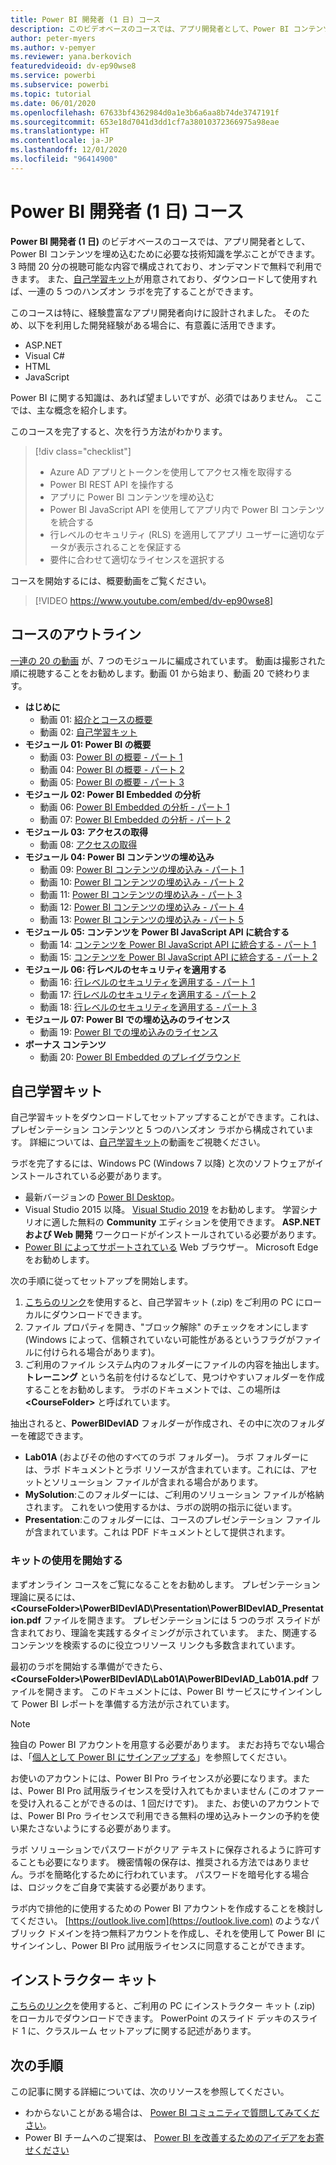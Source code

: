 ```yaml
---
title: Power BI 開発者 (1 日) コース
description: このビデオベースのコースでは、アプリ開発者として、Power BI コンテンツを埋め込むために必要な技術知識を学ぶことができます。
author: peter-myers
ms.author: v-pemyer
ms.reviewer: yana.berkovich
featuredvideoid: dv-ep90wse8
ms.service: powerbi
ms.subservice: powerbi
ms.topic: tutorial
ms.date: 06/01/2020
ms.openlocfilehash: 67633bf4362984d0a1e3b6a6aa8b74de3747191f
ms.sourcegitcommit: 653e18d7041d3dd1cf7a38010372366975a98eae
ms.translationtype: HT
ms.contentlocale: ja-JP
ms.lasthandoff: 12/01/2020
ms.locfileid: "96414900"
---
```

# <a name="power-bi-developer-in-a-day-course"></a>Power BI 開発者 (1 日) コース

**Power BI 開発者 (1 日)** のビデオベースのコースでは、アプリ開発者として、Power BI コンテンツを埋め込むために必要な技術知識を学ぶことができます。 3 時間 20 分の視聴可能な内容で構成されており、オンデマンドで無料で利用できます。 また、[自己学習キット](#self-study-kit)が用意されており、ダウンロードして使用すれば、一連の 5 つのハンズオン ラボを完了することができます。

このコースは特に、経験豊富なアプリ開発者向けに設計されました。 そのため、以下を利用した開発経験がある場合に、有意義に活用できます。

- ASP.NET
- Visual C#
- HTML
- JavaScript

Power BI に関する知識は、あれば望ましいですが、必須ではありません。 ここでは、主な概念を紹介します。

このコースを完了すると、次を行う方法がわかります。

> [!div class="checklist"]
> - Azure AD アプリとトークンを使用してアクセス権を取得する
> - Power BI REST API を操作する
> - アプリに Power BI コンテンツを埋め込む
> - Power BI JavaScript API を使用してアプリ内で Power BI コンテンツを統合する
> - 行レベルのセキュリティ (RLS) を適用してアプリ ユーザーに適切なデータが表示されることを保証する
> - 要件に合わせて適切なライセンスを選択する

コースを開始するには、概要動画をご覧ください。

> [!VIDEO https://www.youtube.com/embed/dv-ep90wse8]

## <a name="course-outline"></a>コースのアウトライン

[一連の 20 の動画](https://www.youtube.com/playlist?list=PL1N57mwBHtN1AGWHnJMhtvJCIG_IlC07D) が、7 つのモジュールに編成されています。 動画は撮影された順に視聴することをお勧めします。動画 01 から始まり、動画 20 で終わります。

- **はじめに**
  - 動画 01: [紹介とコースの概要](https://www.youtube.com/watch?v=dv-ep90wse8&list=PL1N57mwBHtN1AGWHnJMhtvJCIG_IlC07D)
  - 動画 02: [自己学習キット](https://www.youtube.com/watch?v=X0P9Mdqx7sY&list=PL1N57mwBHtN1AGWHnJMhtvJCIG_IlC07D)
- **モジュール 01: Power BI の概要**
  - 動画 03: [Power BI の概要 - パート 1](https://www.youtube.com/watch?v=LD3RlDdRi-0&list=PL1N57mwBHtN1AGWHnJMhtvJCIG_IlC07D)
  - 動画 04: [Power BI の概要 - パート 2](https://www.youtube.com/watch?v=jmHXlHI5hn0&list=PL1N57mwBHtN1AGWHnJMhtvJCIG_IlC07D)
  - 動画 05: [Power BI の概要 - パート 3](https://www.youtube.com/watch?v=uujSR_7cfL4&list=PL1N57mwBHtN1AGWHnJMhtvJCIG_IlC07D)
- **モジュール 02: Power BI Embedded の分析**
  - 動画 06: [Power BI Embedded の分析 - パート 1](https://www.youtube.com/watch?v=2QBnfUwnuMk&list=PL1N57mwBHtN1AGWHnJMhtvJCIG_IlC07D)
  - 動画 07: [Power BI Embedded の分析 - パート 2](https://www.youtube.com/watch?v=7Jda5x7Qe7Q&list=PL1N57mwBHtN1AGWHnJMhtvJCIG_IlC07D)
- **モジュール 03: アクセスの取得**
  - 動画 08: [アクセスの取得](https://www.youtube.com/watch?v=3dYCMTsDT3c&list=PL1N57mwBHtN1AGWHnJMhtvJCIG_IlC07D)
- **モジュール 04: Power BI コンテンツの埋め込み**
  - 動画 09: [Power BI コンテンツの埋め込み - パート 1](https://www.youtube.com/watch?v=caKS8PQJnyo&list=PL1N57mwBHtN1AGWHnJMhtvJCIG_IlC07D)
  - 動画 10: [Power BI コンテンツの埋め込み - パート 2](https://www.youtube.com/watch?v=XbYt8ZX3q9k&list=PL1N57mwBHtN1AGWHnJMhtvJCIG_IlC07D)
  - 動画 11: [Power BI コンテンツの埋め込み - パート 3](https://www.youtube.com/watch?v=mXmFrHuYVh8&list=PL1N57mwBHtN1AGWHnJMhtvJCIG_IlC07D)
  - 動画 12: [Power BI コンテンツの埋め込み - パート 4](https://www.youtube.com/watch?v=9YNm90K8FhA&list=PL1N57mwBHtN1AGWHnJMhtvJCIG_IlC07D)
  - 動画 13: [Power BI コンテンツの埋め込み - パート 5](https://www.youtube.com/watch?v=hnZ7IWHrMFU&list=PL1N57mwBHtN1AGWHnJMhtvJCIG_IlC07D)
- **モジュール 05: コンテンツを Power BI JavaScript API に統合する**
  - 動画 14: [コンテンツを Power BI JavaScript API に統合する - パート 1](https://www.youtube.com/watch?v=wmeEEHQmQqw&list=PL1N57mwBHtN1AGWHnJMhtvJCIG_IlC07D)
  - 動画 15: [コンテンツを Power BI JavaScript API に統合する - パート 2](https://www.youtube.com/watch?v=TSEjZl0dGfM&list=PL1N57mwBHtN1AGWHnJMhtvJCIG_IlC07D)
- **モジュール 06: 行レベルのセキュリティを適用する**
  - 動画 16: [行レベルのセキュリティを適用する - パート 1](https://www.youtube.com/watch?v=8O4hzGI8FFg&list=PL1N57mwBHtN1AGWHnJMhtvJCIG_IlC07D)
  - 動画 17: [行レベルのセキュリティを適用する - パート 2](https://www.youtube.com/watch?v=8mxg8LtLx4I&list=PL1N57mwBHtN1AGWHnJMhtvJCIG_IlC07D)
  - 動画 18: [行レベルのセキュリティを適用する - パート 3](https://www.youtube.com/watch?v=OdgtbIIM9pk&list=PL1N57mwBHtN1AGWHnJMhtvJCIG_IlC07D)
- **モジュール 07: Power BI での埋め込みのライセンス**
  - 動画 19: [Power BI での埋め込みのライセンス](https://www.youtube.com/watch?v=ipmip6ARnks&list=PL1N57mwBHtN1AGWHnJMhtvJCIG_IlC07D)
- **ボーナス コンテンツ**
  - 動画 20: [Power BI Embedded のプレイグラウンド](https://www.youtube.com/watch?v=U3qeQRwWhRc&list=PL1N57mwBHtN1AGWHnJMhtvJCIG_IlC07D)

## <a name="self-study-kit"></a>自己学習キット

自己学習キットをダウンロードしてセットアップすることができます。これは、プレゼンテーション コンテンツと 5 つのハンズオン ラボから構成されています。 詳細については、[自己学習キット](https://www.youtube.com/watch?v=X0P9Mdqx7sY)の動画をご視聴ください。

ラボを完了するには、Windows PC (Windows 7 以降) と次のソフトウェアがインストールされている必要があります。

- 最新バージョンの [Power BI Desktop](../fundamentals/desktop-get-the-desktop.md)。
- Visual Studio 2015 以降。 [Visual Studio 2019](https://visualstudio.microsoft.com/downloads/) をお勧めします。 学習シナリオに適した無料の **Community** エディションを使用できます。 **ASP.NET および Web 開発** ワークロードがインストールされている必要があります。
- [Power BI によってサポートされている](../fundamentals/power-bi-browsers.md) Web ブラウザー。 Microsoft Edge をお勧めします。

次の手順に従ってセットアップを開始します。

1. [こちらのリンク](https://aka.ms/deviad-student)を使用すると、自己学習キット (.zip) をご利用の PC にローカルにダウンロードできます。
1. ファイル プロパティを開き、"ブロック解除" のチェックをオンにします (Windows によって、信頼されていない可能性があるというフラグがファイルに付けられる場合があります)。
1. ご利用のファイル システム内のフォルダーにファイルの内容を抽出します。 **トレーニング** という名前を付けるなどして、見つけやすいフォルダーを作成することをお勧めします。 ラボのドキュメントでは、この場所は **&lt;CourseFolder&gt;** と呼ばれています。

抽出されると、**PowerBIDevIAD** フォルダーが作成され、その中に次のフォルダーを確認できます。

- **Lab01A** (およびその他のすべてのラボ フォルダー)。 ラボ フォルダーには、ラボ ドキュメントとラボ リソースが含まれています。これには、アセットとソリューション ファイルが含まれる場合があります。
- **MySolution**:このフォルダーには、ご利用のソリューション ファイルが格納されます。 これをいつ使用するかは、ラボの説明の指示に従います。
- **Presentation**:このフォルダーには、コースのプレゼンテーション ファイルが含まれています。これは PDF ドキュメントとして提供されます。

### <a name="get-started-with-the-kit"></a>キットの使用を開始する

まずオンライン コースをご覧になることをお勧めします。 プレゼンテーション理論に戻るには、 **&lt;CourseFolder&gt;\PowerBIDevIAD\Presentation\PowerBIDevIAD_Presentation.pdf** ファイルを開きます。 プレゼンテーションには 5 つのラボ スライドが含まれており、理論を実践するタイミングが示されています。 また、関連するコンテンツを検索するのに役立つリソース リンクも多数含まれています。

最初のラボを開始する準備ができたら、 **&lt;CourseFolder&gt;\PowerBIDevIAD\Lab01A\PowerBIDevIAD_Lab01A.pdf** ファイルを開きます。 このドキュメントには、Power BI サービスにサインインして Power BI レポートを準備する方法が示されています。

> [!NOTE]
> 独自の Power BI アカウントを用意する必要があります。 まだお持ちでない場合は、「[個人として Power BI にサインアップする](../fundamentals/service-self-service-signup-for-power-bi.md)」を参照してください。
>
> お使いのアカウントには、Power BI Pro ライセンスが必要になります。または、Power BI Pro 試用版ライセンスを受け入れてもかまいません (このオファーを受け入れることができるのは、1 回だけです)。 また、お使いのアカウントでは、Power BI Pro ライセンスで利用できる無料の埋め込みトークンの予約を使い果たさないようにする必要があります。
>
> ラボ ソリューションでパスワードがクリア テキストに保存されるように許可することも必要になります。 機密情報の保存は、推奨される方法ではありません。ラボを簡略化するために行われています。 パスワードを暗号化する場合は、ロジックをご自身で実装する必要があります。
>
> ラボ内で排他的に使用するための Power BI アカウントを作成することを検討してください。 [https://outlook.live.com](https://outlook.live.com) のようなパブリック ドメインを持つ無料アカウントを作成し、それを使用して Power BI にサインインし、Power BI Pro 試用版ライセンスに同意することができます。

## <a name="instructor-kit"></a>インストラクター キット

[こちらのリンク](https://aka.ms/deviad-instructor)を使用すると、ご利用の PC にインストラクター キット (.zip) をローカルでダウンロードできます。 PowerPoint のスライド デッキのスライド 1 に、クラスルーム セットアップに関する記述があります。

## <a name="next-steps"></a>次の手順

この記事に関する詳細については、次のリソースを参照してください。

- わからないことがある場合は、 [Power BI コミュニティで質問してみてください](https://community.powerbi.com/)。
- Power BI チームへのご提案は、 [Power BI を改善するためのアイデアをお寄せください](https://ideas.powerbi.com/)
